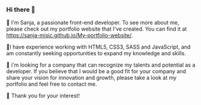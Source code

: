 ### Hi there 👋

🧚 I'm Sanja, a passionate front-end developer. To see more about me, please check out my portfolio website that I've created. You can find it at https://sanja-misic.github.io/My-portfolio-website/.

💁I have experience working with HTML5, CSS3, SASS and JavaScript, and am constantly seeking opportunities to expand my knowledge and skills.

🌱 i'm looking for a company that can recognize my talents and potential as a developer. If you believe that I would be a good fit for your company and share your vision for innovation and growth, please take a look at my portfolio and feel free to contact me.

🙂 Thank you for your interest!
<!--
**Sanja-Misic/Sanja-Misic** is a ✨ _special_ ✨ repository because its `README.md` (this file) appears on your GitHub profile.

Here are some ideas to get you started:

- 🔭 I’m currently working on ...
- 🌱 I’m currently learning ...
- 👯 I’m looking to collaborate on ...
- 🤔 I’m looking for help with ...
- 💬 Ask me about ...
- 📫 How to reach me: ...
- 😄 Pronouns: ...
- ⚡ Fun fact: ...


📚 Currently, I'm focused on learning Vue framework and I'm excited to see how I can incorporate this new knowledge into my future projects. 
-->
